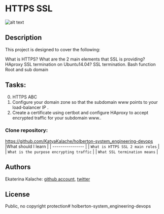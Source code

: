 # HTTPS SSL
![alt text](http://i.imgur.com/FlhGPEK.png)
## Description
This project is designed to cover the following:

What is HTTPS? What are the 2 main elements that SSL is providing? HAproxy SSL termination on Ubuntu14.04? SSL termination. Bash function Root and sub domain
## Tasks:
0. HTTPS ABC
1. Configure your domain zone so that the subdomain www points to your load-balancer IP .
2. Create a certificate using certbot and configure HAproxy to accept encrypted traffic for your subdomain www..

### __Clone repository:__ 
https://github.com/KatyaKalache/holberton-system_engineering-devops
|What should I learn  |
| ---------------- |
|    `What is HTTPS SSL 2 main roles`   |
|    `What is the purpose encrypting traffic`    |
|    `What SSL termination means` |

## Authors

Ekaterina Kalache: [github account](https://github.com/KatyaKalache), [twitter](https://twitter.com/KatyaKalache)

## License
Public, no copyright protection# holberton-system_engineering-devops
